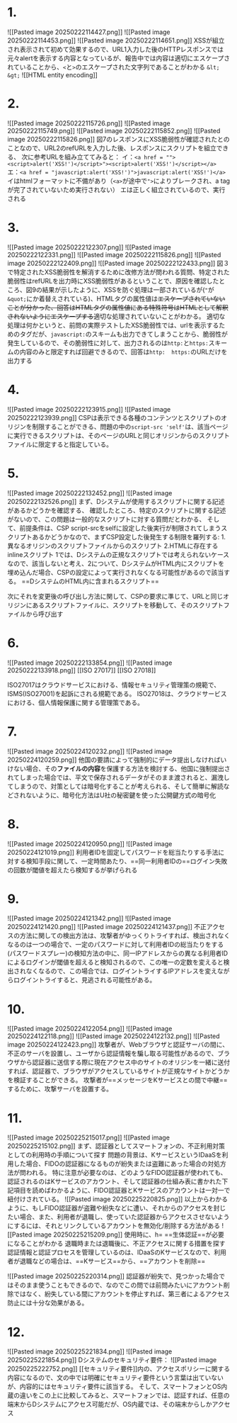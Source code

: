 # 1.
![[Pasted image 20250222114427.png]]
![[Pasted image 20250222114453.png]]
![[Pasted image 20250222114651.png]]
XSSが組立され表示されて初めて効果するので、URL1入力した後のHTTPレスポンスでは元々alertを表示する内容となっているが、報告中では内容は適切にエスケープされていることから、`<`と`>`のエスケープされた文字列であることがわかる
`&lt;` `&gt;`
![[HTML entity encoding]]

# 2.
![[Pasted image 20250222115726.png]]
![[Pasted image 20250222115749.png]]
![[Pasted image 20250222115852.png]]
![[Pasted image 20250222115826.png]]
図7のレスポンスにXSS脆弱性が確認されたとのことなので、URL2のrefURLを入力した後、レスポンスにスクリプトを組立できる、
次に参考URLを組み立ててみると：
イ：`<a href = ""><script>alert('XSS!')</script>"><script>alert('XSS!')</script></a>`
エ：`<a href = "javascript:alert('XSS!')">javascript:alert('XSS!')</a>`
イはhtmlフォーマットに不備があり（`<a>`が途中で`">`によりブレークされ、a tagが完了されていないため実行されない）
エは正しく組立されているので、実行される

# 3.
![[Pasted image 20250222122307.png]]
![[Pasted image 20250222122331.png]]
![[Pasted image 20250222115826.png]]
![[Pasted image 20250222122409.png]]
![[Pasted image 20250222122433.png]]
図３で特定されたXSS脆弱性を解消するために改修方法が問われる質問、特定された脆弱性はrefURLを出力時にXSS脆弱性があるということで、原因を確認したところ、図9の結果が示したように、XSSを防ぐ処理は一部されているが(`"`が`&quot;`にか着替えされている)、HTMLタグの属性値は~~エスケープされていないことが分かった、回答はHTMLタグの属性値にある特殊符号はHTMLとして解釈されないようにエスケープする~~適切な処理されていないことがわかる。
適切な処理は何かというと、前問の実際テストしたXSS脆弱性では、urlを表示するためのタグだが、`javascript:`のスキームも出力できてしまうことから、脆弱性が発生しているので、その脆弱性に対して、出力されるのは`http:`と`https:`スキームの内容のみと限定すれば回避できるので、回答は`http:`　`https:`のURLだけを出力する

# 4.
![[Pasted image 20250222123915.png]]
![[Pasted image 20250222123939.png]]
CSPは表示できる各種のコンテンツとスクリプトのオリジンを制限することができる、問題の中の`script-src 'self'`は、該当ページに実行できるスクリプトは、そのページのURLと同じオリジンからのスクリプトファイルに限定すると指定している。

# 5.
![[Pasted image 20250222132452.png]]
![[Pasted image 20250222132526.png]]
まず、Dシステムが使用するスクリプトに関する記述があるかどうかを確認する、
確認したところ、特定のスクリプトに関する記述がないので、この問題は一般的なスクリプトに対する質問だとわかる、
そして、前提条件は、CSP script-srcをselfに設定した後実行が制限されてしまうスクリプトあるかどうかなので、まずCSP設定した後発生する制限を羅列する:
1.異なるオリジンのスクリプトファイルからのスクリプト
2.HTMLに存在するinlineスクリプト
1では、Dシステムの正規なスクリプトでは考えられないケースなので、該当しないと考え、2について、DシステムがHTML内にスクリプトを埋め込んだ場合、CSPの設定によって実行されなくなる可能性があるので該当する。
==DシステムのHTML内に含まれるスクリプト==

次にそれを変更後の呼び出し方法に関して、CSPの要求に準じて、URLと同じオリジンにあるスクリプトファイルに、スクリプトを移動して、そのスクリプトファイルから呼び出す

# 6.
![[Pasted image 20250222133854.png]]
![[Pasted image 20250222133918.png]]
[[ISO 27017]]
[[ISO 27018]]

ISO27017はクラウドサービスにおける、情報セキュリティ管理策の規範で、ISMS(ISO27001)を起訴にされる規範である。
ISO27018は、クラウドサービスにおける、個人情報保護に関する管理策である。

# 7.
![[Pasted image 20250224120232.png]]
![[Pasted image 20250224120259.png]]
他国の要請によって強制的にデータ提出しなければいけない場合、その**ファイルの内容**を保護する方法を検討する、他国に強制提出されてしまった場合では、平文で保存されるデータがそのまま渡されると、漏洩してしまうので、対策としては暗号化することが考えられる、そして簡単に解読などされないように、暗号化方法はU社の秘密鍵を使った公開鍵方式の暗号化

# 8.
![[Pasted image 20250224120950.png]]
![[Pasted image 20250224121019.png]]
利用者IDを固定してパスワードを総当たりする手法に対する検知手段に関して、一定時間あたり、==同一利用者IDの==ログイン失敗の回数が閾値を超えたら検知するが挙げられる

# 9.
![[Pasted image 20250224121342.png]]
![[Pasted image 20250224121420.png]]
![[Pasted image 20250224121437.png]]
不正アクセスの方法に関しての検出方法は、攻撃者がゆっくりトライすれば、検出されなくなるのは一つの場合で、一定のパスワードに対して利用者IDの総当たりをする(パスワードスプレー)の検知方法の中に、同一IPアドレスからの異なる利用者IDによるログインが閾値を超えると検知されるので、この唯一の定数を変えると検出されなくなるので、この場合では、ログイントライするIPアドレスを変えながらログイントライすると、見逃される可能性がある。

# 10.
![[Pasted image 20250224122054.png]]
![[Pasted image 20250224122118.png]]
![[Pasted image 20250224122132.png]]
![[Pasted image 20250224122423.png]]
攻撃者が、Webブラウザと認証サーバの間に、不正のサーバを設置し、ユーザから認証情報を騙し取る可能性があるので、ブラウザから認証器に送信する際に現在アクセス中のサイトのオリジンを一緒に送付すれば、認証器で、ブラウザがアクセスしているサイトが正規なサイトかどうかを検証することができる。
攻撃者が==メッセージをKサービスとの間で中継==するために、攻撃サーバを設置する。

# 11.
![[Pasted image 20250225215017.png]]
![[Pasted image 20250225215102.png]]
まず、認証器としてスマートフォンの、不正利用対策としての利用時の手順について探す
問題の背景は、KサービスというIDaaSを利用した場合、FIDOの認証器になるものが紛失または盗難にあった場合の対処方法が問われる。
特に注意が必要なのは、どのようなFIDO認証器が使われても、認証されるのはKサービスのアカウント、そして認証器の仕組み表に書かれた下記項目を読めばわかるように、FIDO認証器とKサービスのアカウントは一対一で紐付けされている。
![[Pasted image 20250225220825.png]]
以上からわかるように、もしFIDO認証器が盗難や紛失などに遭い、それからのアクセスを封じたい場合、また、利用者が退職し、使っていた認証器からアクセスさせないようにするには、それとリンクしているアカウントを無効化/削除する方法がある
![[Pasted image 20250225215209.png]]
使用時に、h= ==生体認証==が必要になることがわかる
退職時または退職後に、不正アクセスに関する措置を探す
認証情報と認証プロセスを管理しているのは、IDaaSのKサービスなので、利用者が退職などの場合は、==Kサービス==から、==アカウントを削除==

![[Pasted image 20250225220314.png]]
認証器が紛失で、見つかった場合ではそのまま使うこともできるので、なのでこの問では前問みたいにアカウント削除ではなく、紛失している間にアカウントを停止すれば、第三者によるアクセス防止には十分な効果がある。

# 12.
![[Pasted image 20250225221834.png]]
![[Pasted image 20250225221854.png]]
Dシステムのセキュリティ要件：
![[Pasted image 20250225222752.png]]
[[セキュリティ要件]]内の、アクセスポリシーに関する内容になるので、文の中では明確にセキュリティ要件という言葉は出ていないが、内容的にはセキュリティ要件に該当する。
そして、スマートフォンとOS内蔵の違いをこの上に比較してみると、スマートフォンでは、認証すれば、任意の端末からDシステムにアクセス可能だが、OS内蔵では、その端末からしかアクセス